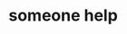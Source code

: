 <html>
  <head>
    <title>
      Joshua's Portfolio
    </title>
  </head>
  <body>
  <h1> someone help </h1>
  
  </body>
  
  </html>
  
